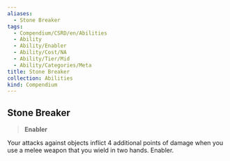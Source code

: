 ```yaml
---
aliases:
  - Stone Breaker
tags:
  - Compendium/CSRD/en/Abilities
  - Ability
  - Ability/Enabler
  - Ability/Cost/NA
  - Ability/Tier/Mid
  - Ability/Categories/Meta
title: Stone Breaker
collection: Abilities
kind: Compendium
---
```

## Stone Breaker  
>**Enabler**
  
Your attacks against objects inflict 4 additional points of damage when you use a melee weapon that you wield in two hands. Enabler.